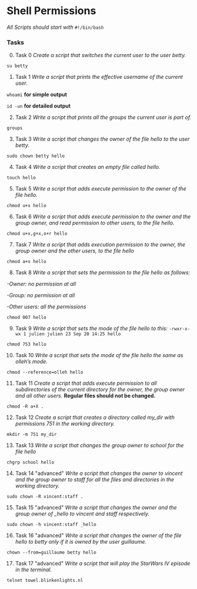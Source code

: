# Shell Permissions

*All Scripts should start with* `#!/bin/bash`

### Tasks 

0. Task 0
*Create a script that switches the current user to the user betty.*

`su betty`

1. Task 1
*Write a script that prints the effective username of the current user.*

`whoami` **for simple output**

`id -un` **for detailed output**

2. Task 2
*Write a script that prints all the groups the current user is part of.*

`groups`

3. Task 3
*Write a script that changes the owner of the file hello to the user betty.*

`sudo chown betty hello`

4. Task 4
*Write a script that creates an empty file called hello.*

`touch hello`

5. Task 5
*Write a script that adds execute permission to the owner of the file hello.*

`chmod u+x hello`

6. Task 6 
*Write a script that adds execute permission to the owner and the group owner, and read permission to other users, to the file hello.*

`chmod u+x,g+x,o+r hello`

7. Task 7
*Write a script that adds execution permission to the owner, the group owner and the other users, to the file hello*

`chmod a+x hello`

8. Task 8
*Write a script that sets the permission to the file hello as follows:*

*-Owner: no permission at all*

*-Group: no permission at all*

*-Other users: all the permissions*

`chmod 007 hello`

9. Task 9 
*Write a script that sets the mode of the file hello to this:*
`-rwxr-x-wx 1 julien julien 23 Sep 20 14:25 hello`

`chmod 753 hello`

10. Task 10
*Write a script that sets the mode of the file hello the same as olleh’s mode.*

`chmod --reference=olleh hello`

11. Task 11
*Create a script that adds execute permission to all subdirectories of the current directory for the owner, the group owner and all other users.*
**Regular files should not be changed.**

`chmod -R a+X .`

12. Task 12 
*Create a script that creates a directory called my_dir with permissions 751 in the working directory.*

`mkdir -m 751 my_dir`

13. Task 13
*Write a script that changes the group owner to school for the file hello*

`chgrp school hello`

14. Task 14 "advanced"
*Write a script that changes the owner to vincent and the group owner to staff for all the files and directories in the working directory.*

`sudo chown -R vincent:staff .`

15. Task 15 "advanced"
*Write a script that changes the owner and the group owner of _hello to vincent and staff respectively.*

`sudo chown -h vincent:staff _hello`

16. Task 16 "advanced"
*Write a script that changes the owner of the file hello to betty only if it is owned by the user guillaume.*

`chown --from=guillaume betty hello`

17. Task 17 "advanced"
*Write a script that will play the StarWars IV episode in the terminal.*

`telnet towel.blinkenlights.nl` 
